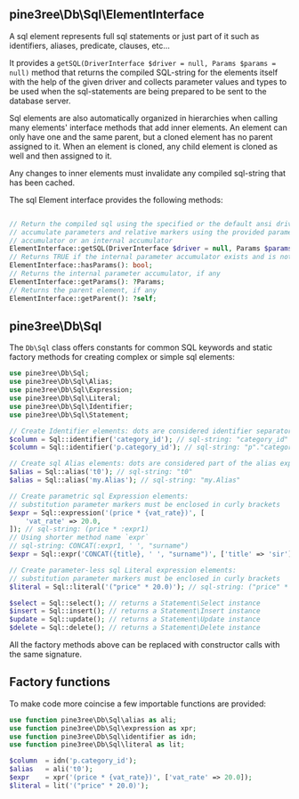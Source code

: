 ## pine3ree\Db\Sql\ElementInterface

A sql element represents full sql statements or just part of it such as identifiers,
aliases, predicate, clauses, etc...

It provides a `getSQL(DriverInterface $driver = null, Params $params = null)` method
that returns the compiled SQL-string for the elements itself with the help of the given
driver and collects parameter values and types to be used when the sql-statements
are being prepared to be sent to the database server.

Sql elements are also automatically organized in hierarchies when calling many
elements' interface methods that add inner elements. An element can only have
one and the same parent, but a cloned element has no parent assigned to it. When
an element is cloned, any child element is cloned as well and then assigned to it.

Any changes to inner elements must invalidate any compiled sql-string that has been
cached.

The sql Element interface provides the following methods:
```php

// Return the compiled sql using the specified or the default ansi driver and
// accumulate parameters and relative markers using the provided parameter
// accumulator or an internal accumulator
ElementInterface::getSQL(DriverInterface $driver = null, Params $params = null): string;
// Returns TRUE if the internal parameter accumulator exists and is not empty
ElementInterface::hasParams(): bool;
// Returns the internal parameter accumulator, if any
ElementInterface::getParams(): ?Params;
// Returns the parent element, if any
ElementInterface::getParent(): ?self;
```

## pine3ree\Db\Sql
The `Db\Sql` class offers constants for  common SQL keywords and static factory methods
for creating complex or simple sql elements:

```php
use pine3ree\Db\Sql;
use pine3ree\Db\Sql\Alias;
use pine3ree\Db\Sql\Expression;
use pine3ree\Db\Sql\Literal;
use pine3ree\Db\Sql\Identifier;
use pine3ree\Db\Sql\Statement;

// Create Identifier elements: dots are considered identifier separators
$column = Sql::identifier('category_id'); // sql-string: "category_id"
$column = Sql::identifier('p.category_id'); // sql-string: "p"."category_id"

// Create sql Alias elements: dots are considered part of the alias expression
$alias = Sql::alias('t0'); // sql-string: "t0"
$alias = Sql::alias('my.Alias'); // sql-string: "my.Alias"

// Create parametric sql Expression elements:
// substitution parameter markers must be enclosed in curly brackets
$expr = Sql::expression('(price * {vat_rate})', [
    'vat_rate' => 20.0,
]); // sql-string: (price * :expr1)
// Using shorter method name `expr`
// sql-string: CONCAT(:expr1, ' ', "surname")
$expr = Sql::expr('CONCAT({title}, ' ', "surname")', ['title' => 'sir']);

// Create parameter-less sql Literal expression elements:
// substitution parameter markers must be enclosed in curly brackets
$literal = Sql::literal('("price" * 20.0)'); // sql-string: ("price" * 20.0)

$select = Sql::select(); // returns a Statement\Select instance
$insert = Sql::insert(); // returns a Statement\Insert instance
$update = Sql::update(); // returns a Statement\Update instance
$delete = Sql::delete(); // returns a Statement\Delete instance
```

All the factory methods above can be replaced with constructor calls with the same signature.

## Factory functions

To make code more coincise a few importable functions are provided:

```php
use function pine3ree\Db\Sql\alias as ali;
use function pine3ree\Db\Sql\expression as xpr;
use function pine3ree\Db\Sql\identifier as idn;
use function pine3ree\Db\Sql\literal as lit;

$column  = idn('p.category_id');
$alias   = ali('t0');
$expr    = xpr('(price * {vat_rate})', ['vat_rate' => 20.0]);
$literal = lit('("price" * 20.0)');
```